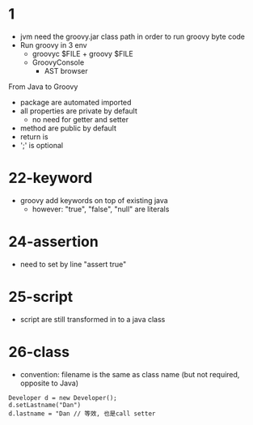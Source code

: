 # 1
- jvm need the groovy.jar class path in order to run groovy byte code
- Run groovy in 3 env
    - groovyc $FILE + groovy $FILE
    - GroovyConsole
        - AST browser

From Java to Groovy
- package are automated imported
- all properties are private by default
    - no need for getter and setter
- method are public by default
- return is 
- ';' is optional

# 22-keyword
- groovy add keywords on top of existing java
    + however: "true", "false", "null" are literals

# 24-assertion
- need to set by line "assert true"

# 25-script
- script are still transformed in to a java class

# 26-class
- convention: filename is the same as class name (but not required, opposite to Java)
```
Developer d = new Developer();
d.setLastname("Dan")
d.lastname = "Dan // 等效, 也是call setter
```
